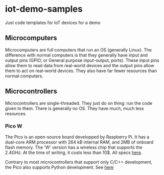 # iot-demo-samples
Just code templates for IoT devices for a demo

## Microcomputers

Microcomputers are full computers that run an OS (generally Linux). The difference with normal computers is that they generally have input and output pins (GPIO, or General purpose input-output, ports). These input pins allow them to read data from  real-world devices and the output pins allow them to act on real-world devices. They also have far fewer resources than normal computers.

## Microcontrollers

Microcontrollers are single-threaded. They just do on thing: run the code given to them. There is generally no OS. They have much, much less resources.

### Pico W

The Pico is an open-source board developped by Raspberry Pi. It has a dual-core ARM processor with 264 kB internal RAM, and 2MB of onboard flash memory. The 'W' version has a wireless chip that supports the 2.4GHz. At the time of writing, it costs less than 10$. All specs [here](https://www.raspberrypi.com/products/raspberry-pi-pico/).

Contrary to most microcontrollers that support only C/C++ development, the Pico also supports Python development. See [here](microcontroller/pico-w/python/README.md)